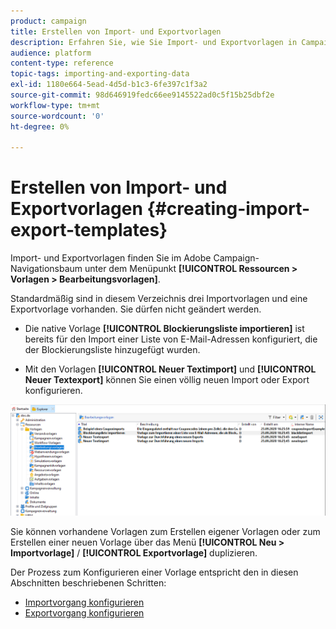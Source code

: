 ```yaml
---
product: campaign
title: Erstellen von Import- und Exportvorlagen
description: Erfahren Sie, wie Sie Import- und Exportvorlagen in Campaign Classic erstellen.
audience: platform
content-type: reference
topic-tags: importing-and-exporting-data
exl-id: 1180e664-5ead-4d5d-b1c3-6fe397c1f3a2
source-git-commit: 98d646919fedc66ee9145522ad0c5f15b25dbf2e
workflow-type: tm+mt
source-wordcount: '0'
ht-degree: 0%

---
```


# Erstellen von Import- und Exportvorlagen {#creating-import-export-templates}

Import- und Exportvorlagen finden Sie im Adobe Campaign-Navigationsbaum unter dem Menüpunkt **[!UICONTROL Ressourcen > Vorlagen > Bearbeitungsvorlagen]**.

Standardmäßig sind in diesem Verzeichnis drei Importvorlagen und eine Exportvorlage vorhanden. Sie dürfen nicht geändert werden.

* Die native Vorlage **[!UICONTROL Blockierungsliste importieren]** ist bereits für den Import einer Liste von E-Mail-Adressen konfiguriert, die der Blockierungsliste hinzugefügt wurden.

* Mit den Vorlagen **[!UICONTROL Neuer Textimport]** und **[!UICONTROL Neuer Textexport]** können Sie einen völlig neuen Import oder Export konfigurieren.

![](assets/s_ncs_user_export_wizard_template_create.png)

Sie können vorhandene Vorlagen zum Erstellen eigener Vorlagen oder zum Erstellen einer neuen Vorlage über das Menü **[!UICONTROL Neu > Importvorlage]** / **[!UICONTROL Exportvorlage]** duplizieren.

Der Prozess zum Konfigurieren einer Vorlage entspricht den in diesen Abschnitten beschriebenen Schritten:

* [Importvorgang konfigurieren](../../platform/using/executing-import-jobs.md)
* [Exportvorgang konfigurieren](../../platform/using/executing-export-jobs.md)
